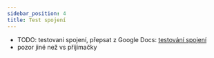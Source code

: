 ```yaml
---
sidebar_position: 4
title: Test spojení
---
```


- TODO: testovani spojení, přepsat z Google Docs: [testování spojení](https://docs.google.com/document/d/1le6zpDI34TzZktw4YVXCDxztVooKSywLxCHUzi4MbuY/edit#heading=h.pl50fgzczfxa)
- pozor jiné než vs příjimačky
